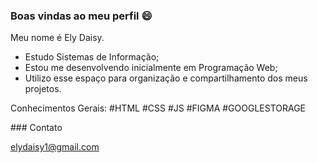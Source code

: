 ### Boas vindas ao meu perfil 😄

Meu nome é Ely Daisy.

- Estudo Sistemas de Informação;
- Estou me desenvolvendo inicialmente em Programação Web;
- Utilizo esse espaço para organização e compartilhamento dos meus projetos.

<p>
Conhecimentos Gerais:
#HTML #CSS #JS #FIGMA #GOOGLESTORAGE
</p>
### Contato

elydaisy1@gmail.com

